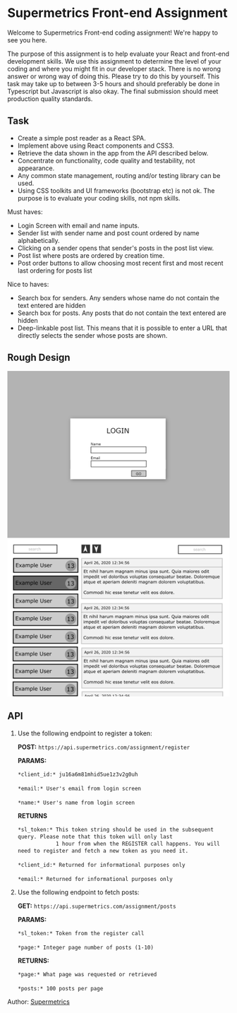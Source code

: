 # Supermetrics Front-end Assignment

Welcome to Supermetrics Front-end coding assignment! We're happy to see you here. 

The purpose of this assignment is to help evaluate your React and front-end development skills. We use this assignment 
to determine the level of your coding and where you might fit in our developer stack. There is no wrong answer or wrong 
way of doing this. Please try to do this by yourself. This task may take up to between 3-5 hours and should preferably 
be done in Typescript but Javascript is also okay. The final submission should meet production quality standards.

## Task

- Create a simple post reader as a React SPA.
- Implement above using React components and CSS3.
- Retrieve the data shown in the app from the API described below.
- Concentrate on functionality, code quality and testability, not appearance.
- Any common state management, routing and/or testing library can be used.
- Using CSS toolkits and UI frameworks (bootstrap etc) is not ok. The purpose is to evaluate your coding skills, not npm skills.

Must haves:
- Login Screen with email and name inputs.
- Sender list with sender name and post count ordered by name alphabetically. 
- Clicking on a sender opens that sender's posts in the post list view.
- Post list where posts are ordered by creation time.
- Post order buttons to allow choosing most recent first and most recent last ordering for posts list

Nice to haves:
- Search box for senders. Any senders whose name do not contain the text entered are hidden
- Search box for posts. Any posts that do not contain the text entered are hidden
- Deep-linkable post list. This means that it is possible to enter a URL that directly selects the sender whose posts are shown.

## Rough Design
![Login Screen](./readme-images/login.png)
![Posts Screen](./readme-images/posts.png)

## API

1. Use the following endpoint to register a token:

    **POST:** `https://api.supermetrics.com/assignment/register`

    **PARAMS:**
   
    ```
    *client_id:* ju16a6m81mhid5ue1z3v2g0uh
 
    *email:* User's email from login screen
 
    *name:* User's name from login screen
    ```

    **RETURNS**
    
    ```
    *sl_token:* This token string should be used in the subsequent query. Please note that this token will only last 
                1 hour from when the REGISTER call happens. You will need to register and fetch a new token as you need it.
 
    *client_id:* Returned for informational purposes only
 
    *email:* Returned for informational purposes only
    ```

2. Use the following endpoint to fetch posts:

    **GET:** `https://api.supermetrics.com/assignment/posts`

    **PARAMS:**
    
    ```
    *sl_token:* Token from the register call
 
    *page:* Integer page number of posts (1-10)
    ```

    **RETURNS:**
    
    ```
    *page:* What page was requested or retrieved
 
    *posts:* 100 posts per page
    ```
   
Author: [Supermetrics](https://supermetrics.com)
